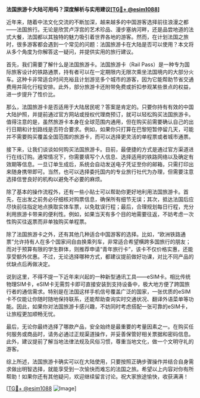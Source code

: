 **法国旅游卡大陆可用吗？深度解析与实用建议[[TG💪+ @esim1088](https://t.me/s/esim1088)]**

近年来，随着中法文化交流的不断加深，越来越多的中国游客选择前往浪漫之都——法国旅行。无论是欣赏卢浮宫的艺术珍品、漫步塞纳河畔，还是品尝地道的法式大餐，法国都以其独特的魅力吸引着世界各地的游客。然而，在计划法国之旅时，很多游客都会遇到一个常见的问题：法国旅游卡在大陆是否可以使用？本文将从多个角度为你解答这一疑问，并提供实用的旅行建议。

首先，我们需要了解什么是法国旅游卡。法国旅游卡（Rail Pass）是一种专为国际旅客设计的铁路通票，持有者可以在一定期限内无限次乘坐法国境内的大部分火车。这种卡非常适合时间充裕且计划游览多个城市的游客，因为它能帮助节省交通费用并简化行程安排。此外，部分旅游卡还附带免费或折扣参观某些景点的权益，进一步提升了性价比。

那么，法国旅游卡是否适用于大陆居民呢？答案是肯定的。只要你持有有效的中国大陆护照，并提前通过官方网站或授权代理商预订，就可以轻松购买法国旅游卡。值得注意的是，虽然旅游卡本身在全球范围内通用，但在购买前需要确认自己的出行日期和计划路线是否符合要求。例如，如果你只打算在巴黎短暂停留几天，可能并不需要购买覆盖全国范围的旅游卡，而可以选择更灵活的单程票或者城市通票。

接下来，让我们谈谈如何购买法国旅游卡。目前，最便捷的方式是通过官方渠道进行在线订购。通常情况下，你需要填写个人信息、选择适用的铁路网络以及确定有效期等信息。一旦订单生成后，系统会自动发送电子凭证至你的邮箱，只需打印出来随身携带即可。当然，也可以选择委托国内的专业旅行社代为办理，但需要注意选择信誉良好的机构以避免不必要的麻烦。

除了基本的操作流程外，还有一些小贴士可以帮助你更好地利用法国旅游卡。首先，在出发之前务必仔细核对购票信息，确保所有细节无误；其次，抵达法国后应尽快前往指定地点换取实体车票，以免耽误行程；最后，合理规划每日行程，充分利用旅游卡带来的便利性。例如，如果当天有多个目的地需要往返，不妨考虑一次性购买往返票而非单独购买单程票。

除了法国旅游卡之外，还有其他几种适合中国游客的选择。比如，“欧洲铁路通票”允许持有人在多个国家间自由换乘列车，非常适合希望横跨多国旅行的朋友；而对于预算有限的学生群体，则推荐申请“青年旅行卡”，该卡不仅价格实惠，还能享受额外优惠。不过，无论选择哪种方式，都建议提前做好功课，对比不同产品的优缺点后再做决定。

说到这里，不得不提一下近年来兴起的一种新型通讯工具——eSIM卡。相比传统物理SIM卡，eSIM卡无需剪卡即可直接安装到支持设备中，极大地方便了跨国旅行者的通信需求。特别是在法国这样手机信号覆盖广泛的国家，一张优质的eSIM卡不仅能让你随时随地保持联系，还能帮助查询实时交通状况、翻译外语菜单等功能。因此，如果你对法国旅游卡感兴趣，不妨同时考虑搭配一张可靠的eSIM卡，让旅程更加顺畅无忧。

最后，无论你最终选择了哪款产品，安全始终是最重要的考量因素之一。在购买任何服务或商品时，请务必通过正规渠道操作，并妥善保管好相关票据和密码信息。此外，建议提前了解当地法律法规及风俗习惯，尊重当地文化，做一个文明守礼的游客。

综上所述，法国旅游卡确实可以在大陆使用，只要按照正确步骤操作并结合自身需求做出明智选择，就能享受到一次愉快而难忘的法国之旅。希望以上内容对你有所帮助！如果你还有其他疑问，欢迎继续留言讨论。祝大家旅途愉快，收获满满！

[[TG💪+ @esim1088](https://t.me/s/esim1088) ![Image](https://i.postimg.cc/4NQfJmqS/Snipaste-2025-05-13-00-14-12.png)]